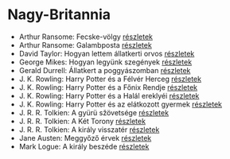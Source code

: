 # Nagy-Britannia

- Arthur Ransome: Fecske-völgy [részletek](../_details/Arthur%20Ransome.md#id_422)
- Arthur Ransome: Galambposta [részletek](../_details/Arthur%20Ransome.md#id_431)
- David Taylor: Hogyan lettem állatkerti orvos [részletek](../_details/David%20Taylor.md#id_473)
- George Mikes: Hogyan legyünk szegények [részletek](../_details/George%20Mikes.md#id_985)
- Gerald Durrell: Állatkert a poggyászomban [részletek](../_details/Gerald%20Durrell.md#id_49)
- J. K. Rowling: Harry Potter és a Félvér Herceg [részletek](../_details/J.%20K.%20Rowling.md#id_23)
- J. K. Rowling: Harry Potter és a Főnix Rendje [részletek](../_details/J.%20K.%20Rowling.md#id_22)
- J. K. Rowling: Harry Potter és a Halál ereklyéi [részletek](../_details/J.%20K.%20Rowling.md#id_24)
- J. K. Rowling: Harry Potter és az elátkozott gyermek [részletek](../_details/J.%20K.%20Rowling.md#id_1459)
- J. R. R. Tolkien: A gyürü sžövetsége [részletek](../_details/J.%20R.%20R.%20Tolkien.md#id_9)
- J. R. R. Tolkien: A Két Torony [részletek](../_details/J.%20R.%20R.%20Tolkien.md#id_10)
- J. R. R. Tolkien: A király visszatér [részletek](../_details/J.%20R.%20R.%20Tolkien.md#id_11)
- Jane Austen: Meggyőző érvek [részletek](../_details/Jane%20Austen.md#id_996)
- Mark Logue: A király beszéde [részletek](../_details/Mark%20Logue.md#id_298)